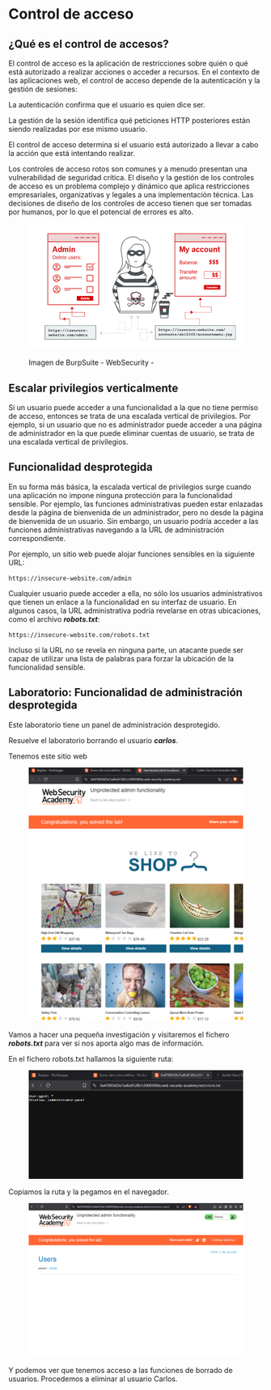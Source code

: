 # Control de acceso

## ¿Qué es el control de accesos?

El control de acceso es la aplicación de restricciones sobre quién o qué está autorizado a realizar acciones o acceder a recursos. En el contexto de las aplicaciones web, el control de acceso depende de la autenticación y la gestión de sesiones:

La autenticación confirma que el usuario es quien dice ser.&#x20;

La gestión de la sesión identifica qué peticiones HTTP posteriores están siendo realizadas por ese mismo usuario.&#x20;

El control de acceso determina si el usuario está autorizado a llevar a cabo la acción que está intentando realizar.&#x20;

Los controles de acceso rotos son comunes y a menudo presentan una vulnerabilidad de seguridad crítica. El diseño y la gestión de los controles de acceso es un problema complejo y dinámico que aplica restricciones empresariales, organizativas y legales a una implementación técnica. Las decisiones de diseño de los controles de acceso tienen que ser tomadas por humanos, por lo que el potencial de errores es alto.

<figure><img src="../.gitbook/assets/image (13).png" alt=""><figcaption><p>Imagen de BurpSuite - WebSecurity - </p></figcaption></figure>



## Escalar privilegios verticalmente

Si un usuario puede acceder a una funcionalidad a la que no tiene permiso de acceso, entonces se trata de una escalada vertical de privilegios. Por ejemplo, si un usuario que no es administrador puede acceder a una página de administrador en la que puede eliminar cuentas de usuario, se trata de una escalada vertical de privilegios.



## Funcionalidad desprotegida&#x20;

En su forma más básica, la escalada vertical de privilegios surge cuando una aplicación no impone ninguna protección para la funcionalidad sensible. Por ejemplo, las funciones administrativas pueden estar enlazadas desde la página de bienvenida de un administrador, pero no desde la página de bienvenida de un usuario. Sin embargo, un usuario podría acceder a las funciones administrativas navegando a la URL de administración correspondiente.

Por ejemplo, un sitio web puede alojar funciones sensibles en la siguiente URL:

```
https://insecure-website.com/admin
```

Cualquier usuario puede acceder a ella, no sólo los usuarios administrativos que tienen un enlace a la funcionalidad en su interfaz de usuario. En algunos casos, la URL administrativa podría revelarse en otras ubicaciones, como el archivo _**robots.txt**_:

```
https://insecure-website.com/robots.txt
```

Incluso si la URL no se revela en ninguna parte, un atacante puede ser capaz de utilizar una lista de palabras para forzar la ubicación de la funcionalidad sensible.

## Laboratorio: Funcionalidad de administración desprotegida

Este laboratorio tiene un panel de administración desprotegido.

Resuelve el laboratorio borrando el usuario _**carlos**_.

Tenemos este sitio web

<figure><img src="../.gitbook/assets/image (14).png" alt=""><figcaption></figcaption></figure>

Vamos a hacer una pequeña investigación y visitaremos el fichero _**robots.txt**_ para ver si nos aporta algo mas de información.

En el fichero robots.txt hallamos la siguiente ruta:

<figure><img src="../.gitbook/assets/image (15).png" alt=""><figcaption></figcaption></figure>

Copiamos la ruta y la pegamos en el navegador.

<figure><img src="../.gitbook/assets/image (16).png" alt=""><figcaption></figcaption></figure>

Y podemos ver que tenemos acceso a las funciones de borrado de usuarios. Procedemos a eliminar al usuario Carlos.

